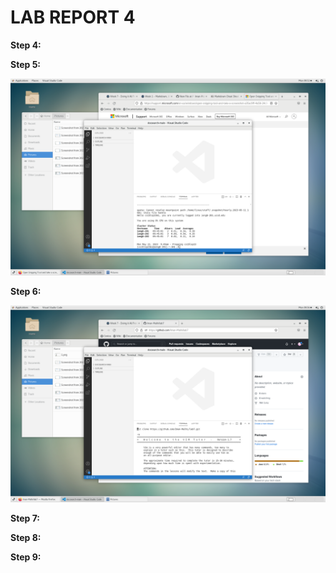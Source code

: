 # LAB REPORT 4 #
**Step 4:**


**Step 5:**

![Image](1.1.png)

**Step 6:**

![Image](1.2.png)

**Step 7:**


**Step 8:**


**Step 9:**
